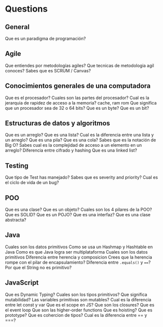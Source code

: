 # Questions

## General
Que es un paradigma de programación?

## Agile
Que entiendes por metodologías agiles?
Que tecnicas de metodologia agil conoces?
Sabes que es SCRUM / Canvas?

## Conocimientos generales de una computadora
Que es el procesador?
Cuales son las partes del procesador?
Cual es la jerarquia de rapidez de acceso a la memoria? cache, ram rom
Que significa que un procesador sea de 32 o 64 bits?
Que es un byte?
Que es un bit?

## Estructuras de datos y algoritmos
Que es un arreglo?
Que es una lista?
Cual es la diferencia entre una lista y un arreglo?
Que es una pila?
Que es una cola?
Sabes que es la notación de Big O?
Sabes cual es la complejidad de acceso a un elemento en un arreglo?
Diferencia entre cifrado y hashing
Que es una linked list?



## Testing
Que tipo de Test has manejado?
Sabes que es severity and priority?
Cual es el ciclo de vida de un bug?

## POO
Que es una clase?
Que es un objeto?
Cuales son los 4 pilares de la POO?
Que es SOLID?
Que es un POJO?
Que es una interfaz?
Que es una clase abstracta?

## Java
Cuales son los datos primitivos
Como se usa un Hashmap y Hashtable en Java
Como es que Java logra ser multiplataforma
Cuales son los datos primitivos
Diferencia entre herencia y composicion
Crees que la herencia rompe con el pilar de encapsulamiento?
Diferencia entre `.equals()` y `==`?
Por que el String no es primitivo?


## JavaScript
Que es Dynamic Typing?
Cuales son los tipos primitivos?
Que significa mutabilidad?
Las variables primitivas son mutables?
Cual es la diferencia entre let const y var
Que es el scope en JS?
Que son los closures?
Que es el event loop
Que son las higher-order functions
Que es hoisting?
Que es prototype?
Que es cohercion de tipos?
Cual es la diferencia entre == y ===?
